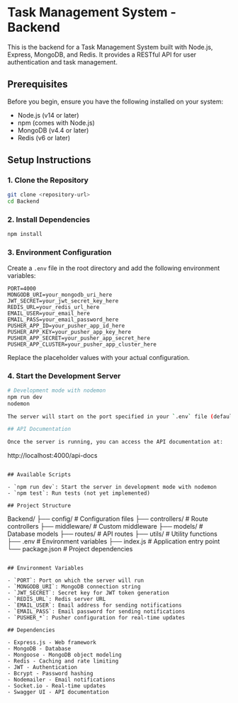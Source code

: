 # Task Management System - Backend

This is the backend for a Task Management System built with Node.js, Express, MongoDB, and Redis. It provides a RESTful API for user authentication and task management.

## Prerequisites

Before you begin, ensure you have the following installed on your system:

- Node.js (v14 or later)
- npm (comes with Node.js)
- MongoDB (v4.4 or later)
- Redis (v6 or later)

## Setup Instructions

### 1. Clone the Repository

```bash
git clone <repository-url>
cd Backend
```

### 2. Install Dependencies

```bash
npm install
```

### 3. Environment Configuration

Create a `.env` file in the root directory and add the following environment variables:

```env
PORT=4000
MONGODB_URI=your_mongodb_uri_here
JWT_SECRET=your_jwt_secret_key_here
REDIS_URL=your_redis_url_here
EMAIL_USER=your_email_here
EMAIL_PASS=your_email_password_here
PUSHER_APP_ID=your_pusher_app_id_here
PUSHER_APP_KEY=your_pusher_app_key_here
PUSHER_APP_SECRET=your_pusher_app_secret_here
PUSHER_APP_CLUSTER=your_pusher_app_cluster_here
```

Replace the placeholder values with your actual configuration.

### 4. Start the Development Server

```bash
# Development mode with nodemon
npm run dev
nodemon

The server will start on the port specified in your `.env` file (default: 4000).

## API Documentation

Once the server is running, you can access the API documentation at:

```
http://localhost:4000/api-docs
```

## Available Scripts

- `npm run dev`: Start the server in development mode with nodemon
- `npm test`: Run tests (not yet implemented)

## Project Structure

```
Backend/
├── config/           # Configuration files
├── controllers/      # Route controllers
├── middleware/       # Custom middleware
├── models/           # Database models
├── routes/           # API routes
├── utils/            # Utility functions
├── .env              # Environment variables
├── index.js          # Application entry point
└── package.json      # Project dependencies
```

## Environment Variables

- `PORT`: Port on which the server will run
- `MONGODB_URI`: MongoDB connection string
- `JWT_SECRET`: Secret key for JWT token generation
- `REDIS_URL`: Redis server URL
- `EMAIL_USER`: Email address for sending notifications
- `EMAIL_PASS`: Email password for sending notifications
- `PUSHER_*`: Pusher configuration for real-time updates

## Dependencies

- Express.js - Web framework
- MongoDB - Database
- Mongoose - MongoDB object modeling
- Redis - Caching and rate limiting
- JWT - Authentication
- Bcrypt - Password hashing
- Nodemailer - Email notifications
- Socket.io - Real-time updates
- Swagger UI - API documentation
